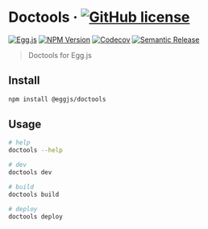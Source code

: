 # Doctools &middot; [![GitHub license][license-square]][license-url]

[![Egg.js][egg-square]][egg-url]
[![NPM Version][npm-square]][npm-url]
[![Codecov][codecov-square]][codecov-url]
[![Semantic Release][semantic-release-square]][semantic-release-url]

[license-square]: https://img.shields.io/badge/license-MIT-blue.svg?style=flat-square
[egg-square]: https://img.shields.io/badge/Awesome-Egg.js-ff69b4.svg?style=flat-square
[npm-square]: https://img.shields.io/npm/v/@eggjs/doctools.svg?style=flat-square
[semantic-release-square]: https://img.shields.io/badge/%20%20%F0%9F%93%A6%F0%9F%9A%80-semantic--release-e10079.svg?style=flat-square
[license-url]: https://github.com/eggjs/egg-doctools/blob/HEAD/LICENSE
[egg-url]: https://eggjs.org/
[npm-url]: https://www.npmjs.com/package/@eggjs/doctools
[codecov-square]: https://img.shields.io/codecov/c/github/eggjs/egg-doctools.svg?style=flat-square
[codecov-url]: https://codecov.io/gh/eggjs/egg-doctools
[semantic-release-url]: https://github.com/semantic-release/semantic-release

> Doctools for Egg.js

## Install

```sh
npm install @eggjs/doctools
```

## Usage

```bash
# help
doctools --help

# dev
doctools dev

# build
doctools build

# deploy
doctools deploy
```
